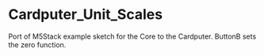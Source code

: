 # Cardputer_Unit_Scales
Port of M5Stack example sketch for the Core to the Cardputer. ButtonB sets the zero function.
